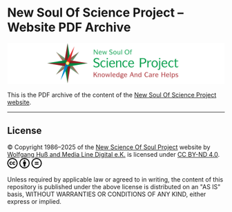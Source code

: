 # New Soul Of Science Project – Website PDF Archive

![New Soul Of Science Project](/share/images/NSOSP/NSOSP_header_v01_9.jpg)

This is the PDF archive of the content of the [New Soul Of Science Project website](https://github.com/New-Soul-Of-Science-Project/New-Soul-Of-Science-Project-Web).

----

## License

© Copyright 1986–2025 of the [New Science Of Soul Project](https://nsosp.org) website by [Wolfgang Huß and Media Line Digital e.K.](https://nsosp.org/de/Quanten-Fluss-Theorie/Impressum_de.php#OM:FrQFT:Impressum:Inhaberdaten) is licensed under [CC BY-ND 4.0](https://creativecommons.org/licenses/by-nd/4.0). ![CC](/share/images/Copyright/cc.7a093a7d-smal-for-GitHub.png) ![iconby](/share/images/Copyright/by.f6aa22c4-smal-for-GitHub.png) ![iconnd](/share/images/Copyright/nd.64831b7b-smal-for-GitHub.png)

Unless required by applicable law or agreed to in writing, the content of this repository is published under the above license is distributed on an "AS IS" basis, WITHOUT WARRANTIES OR CONDITIONS OF ANY KIND, either express or implied.
